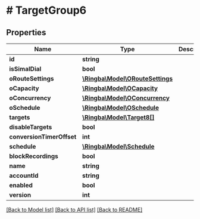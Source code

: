 # # TargetGroup6

## Properties

Name | Type | Description | Notes
------------ | ------------- | ------------- | -------------
**id** | **string** |  |
**isSimalDial** | **bool** |  |
**oRouteSettings** | [**\Ringba\Model\ORouteSettings**](ORouteSettings.md) |  |
**oCapacity** | [**\Ringba\Model\OCapacity**](OCapacity.md) |  |
**oConcurrency** | [**\Ringba\Model\OConcurrency**](OConcurrency.md) |  |
**oSchedule** | [**\Ringba\Model\OSchedule**](OSchedule.md) |  |
**targets** | [**\Ringba\Model\Target8[]**](Target8.md) |  |
**disableTargets** | **bool** |  |
**conversionTimerOffset** | **int** |  |
**schedule** | [**\Ringba\Model\Schedule**](Schedule.md) |  |
**blockRecordings** | **bool** |  |
**name** | **string** |  |
**accountId** | **string** |  |
**enabled** | **bool** |  |
**version** | **int** |  |

[[Back to Model list]](../../README.md#models) [[Back to API list]](../../README.md#endpoints) [[Back to README]](../../README.md)
